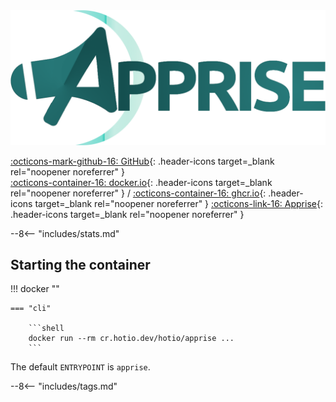 <div class="image-logo"><img src="/img/image-logos/apprise.png" alt="logo"></div>

[:octicons-mark-github-16: GitHub](https://github.com/hotio/apprise){: .header-icons target=_blank rel="noopener noreferrer" }  
[:octicons-container-16: docker.io](https://hub.docker.com/r/hotio/apprise){: .header-icons target=_blank rel="noopener noreferrer" }
 / [:octicons-container-16: ghcr.io](https://github.com/orgs/hotio/packages/container/package/apprise){: .header-icons target=_blank rel="noopener noreferrer" }
[:octicons-link-16: Apprise](https://github.com/caronc/apprise){: .header-icons target=_blank rel="noopener noreferrer" }  

--8<-- "includes/stats.md"

## Starting the container

!!! docker ""

    === "cli"

        ```shell
        docker run --rm cr.hotio.dev/hotio/apprise ...
        ```

The default `ENTRYPOINT` is `apprise`.

--8<-- "includes/tags.md"
